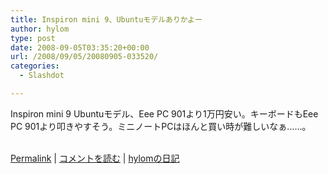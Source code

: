 ```yaml
---
title: Inspiron mini 9、Ubuntuモデルありかよー
author: hylom
type: post
date: 2008-09-05T03:35:20+00:00
url: /2008/09/05/20080905-033520/
categories:
  - Slashdot

---
```

Inspiron mini 9 Ubuntuモデル、Eee PC 901より1万円安い。キーボードもEee PC 901より叩きやすそう。ミニノートPCはほんと買い時が難しいなぁ……。  
</br> 

   [Permalink][1] |    [コメントを読む][2] |    [hylomの日記][3] 

</br>

 [1]: http://slashdot.jp/~hylom/journal/451306
 [2]: http://slashdot.jp/~hylom/journal/451306#acomments
 [3]: http://slashdot.jp/~hylom/journal/
